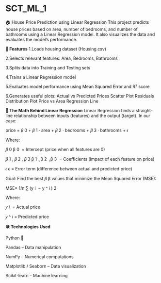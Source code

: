 # SCT_ML_1
🏠 House Price Prediction using Linear Regression
This project predicts house prices based on area, number of bedrooms, and number of bathrooms using a Linear Regression model. It also visualizes the data and evaluates the model’s performance.

**📌 Features**
1.Loads housing dataset (Housing.csv)

2.Selects relevant features: Area, Bedrooms, Bathrooms

3.Splits data into Training and Testing sets

4.Trains a Linear Regression model

5.Evaluates model performance using Mean Squared Error and R² score

6.Generates useful plots:
Actual vs Predicted Prices Scatter Plot
Residuals Distribution Plot
Price vs Area Regression Line

**📐 The Math Behind Linear Regression**
Linear Regression finds a straight-line relationship between inputs (features) and the output (target).
In our case:

price =
𝛽
0
+
𝛽
1
⋅
area
+
𝛽
2
⋅
bedrooms
+
𝛽
3
⋅
bathrooms
+
𝜖

Where:

𝛽
0
β 
0
​
  = Intercept (price when all features are 0)

𝛽
1
,
𝛽
2
,
𝛽
3
β 
1
​
 ,β 
2
​
 ,β 
3
​
  = Coefficients (impact of each feature on price)

𝜖
ϵ = Error term (difference between actual and predicted price)

Goal: Find the best 
𝛽
β values that minimize the Mean Squared Error (MSE):

MSE= 
1/n
∑
​(y 
i
​ − 
y
^
​i
​) 
2
 
Where:

𝑦
𝑖
​ = Actual price

𝑦
^
𝑖
​= Predicted price

**🛠 Technologies Used**

Python 🐍

Pandas – Data manipulation

NumPy – Numerical computations

Matplotlib / Seaborn – Data visualization

Scikit-learn – Machine learning
